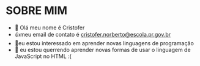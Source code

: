 # SOBRE MIM

- 👋 Olá meu nome é Cristofer
- 👍meu email de contato é cristofer.norberto@escola.pr.gov.br
- 👀eu estou interessado em aprender novas linguagens de programação
- 🌱 eu estou querrendo aprender novas formas de usar o linguagem de JavaScript no HTML
:(

